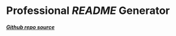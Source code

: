 # **Professional *README* Generator**

##### [Github repo source](https://github.com/quicksilver524/Professional-README-Generator)



